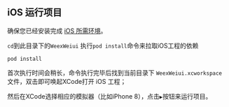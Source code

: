 ## iOS 运行项目

确保您已经安装完成 [iOS 所需环境](https://weiui.app/guide/env.html#%E5%BC%80%E5%8F%91-ios)。

`cd`到此目录下的`WeexWeiui` 执行`pod install`命令来拉取iOS工程的依赖
```
pod install
```

首次执行时间会稍长，命令执行完毕后找到当前目录下 `WeexWeiui.xcworkspace` 文件，双击即可唤起XCode打开 iOS 工程；

然后在XCode选择相应的模拟器（比如iPhone 8），点击`▶`按钮来运行项目。
